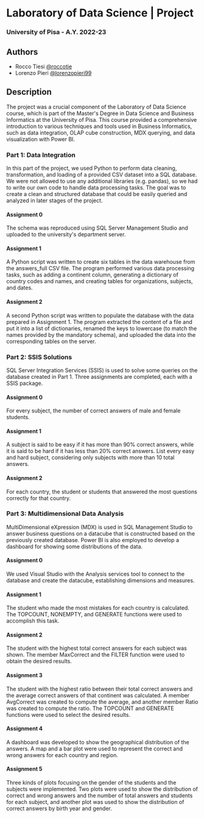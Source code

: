 # Laboratory of Data Science | Project 
### University of Pisa - A.Y. 2022-23


## Authors

- Rocco Tiesi [@roccotie](https://www.github.com/roccotie)
- Lorenzo Pieri [@lorenzopieri99](https://www.github.com/lorenzopieri99)


## Description
The project was a crucial component of the Laboratory of Data Science course, which is part of the Master's Degree in Data Science and Business Informatics at the University of Pisa. This course provided a comprehensive introduction to various techniques and tools used in Business Informatics, such as data integration, OLAP cube construction, MDX querying, and data visualization with Power BI. 
### Part 1: Data Integration
In this part of the project, we used Python to perform data cleaning, transformation, and loading of a provided CSV dataset into a SQL database. We were not allowed to use any additional libraries (e.g. pandas), so we had to write our own code to handle data processing tasks. The goal was to create a clean and structured database that could be easily queried and analyzed in later stages of the project.

#### Assignment 0
The schema was reproduced using SQL Server Management Studio and uploaded to the university's department server.

#### Assignment 1
A Python script was written to create six tables in the data warehouse from the answers_full CSV file. The program performed various data processing tasks, such as adding a continent column, generating a dictionary of country codes and names, and creating tables for organizations, subjects, and dates. 

#### Assignment 2
A second Python script was written to populate the database with the data prepared in Assignment 1. The program extracted the content of a file and put it into a list of dictionaries, renamed the keys to lowercase (to match the names provided by the mandatory schema), and uploaded the data into the corresponding tables on the server.
### Part 2: SSIS Solutions
SQL Server Integration Services (SSIS) is used to solve some queries on the database created in Part 1. Three assignments are completed, each with a SSIS package.

#### Assignment 0
For every subject, the number of correct answers of male and female students.

#### Assignment 1
A subject is said to be easy if it has more than 90% correct answers, while it is said to be hard if it has less than 20% correct answers. List every easy and hard subject, considering only subjects with more than 10 total answers.

#### Assignment 2
For each country, the student or students that answered the most questions correctly for that country.

### Part 3: Multidimensional Data Analysis
MultiDimensional eXpression (MDX) is used in SQL Management Studio to answer business questions on a datacube that is constructed based on the previously created database. Power BI is also employed to develop a dashboard for showing some distributions of the data.
#### Assignment 0
We used Visual Studio with the Analysis services tool to connect to the database and create the datacube, establishing dimensions and measures.
#### Assignment 1
The student who made the most mistakes for each country is calculated. The TOPCOUNT, NONEMPTY, and GENERATE functions were used to accomplish this task.

#### Assignment 2
The student with the highest total correct answers for each subject was shown. The member MaxCorrect and the FILTER function were used to obtain the desired results.

#### Assignment 3
The student with the highest ratio between their total correct answers and the average correct answers of that continent was calculated. A member AvgCorrect was created to compute the average, and another member Ratio was created to compute the ratio. The TOPCOUNT and GENERATE functions were used to select the desired results.

#### Assignment 4
A dashboard was developed to show the geographical distribution of the answers. A map and a bar plot were used to represent the correct and wrong answers for each country and region.

#### Assignment 5
Three kinds of plots focusing on the gender of the students and the subjects were implemented. Two plots were used to show the distribution of correct and wrong answers and the number of total answers and students for each subject, and another plot was used to show the distribution of correct answers by birth year and gender.
